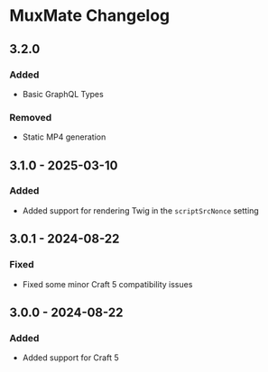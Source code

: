 # MuxMate Changelog

## 3.2.0

### Added

- Basic GraphQL Types

### Removed

- Static MP4 generation

## 3.1.0 - 2025-03-10

### Added

- Added support for rendering Twig in the `scriptSrcNonce` setting

## 3.0.1 - 2024-08-22

### Fixed

- Fixed some minor Craft 5 compatibility issues

## 3.0.0 - 2024-08-22

### Added

- Added support for Craft 5
